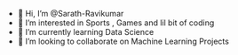 - 👋 Hi, I’m @Sarath-Ravikumar
- 👀 I’m interested in Sports , Games and lil bit of coding
- 🌱 I’m currently learning Data Science
- 💞️ I’m looking to collaborate on Machine Learning Projects


<!---
Sarath-Ravikumar/Sarath-Ravikumar is a ✨ special ✨ repository because its `README.md` (this file) appears on your GitHub profile.
You can click the Preview link to take a look at your changes.
--->
